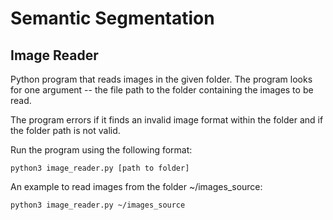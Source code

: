 # Semantic Segmentation

## Image Reader
Python program that reads images in the given folder. The program looks for one argument -- the file path to the folder containing the images to be read. 

The program errors if it finds an invalid image format within the folder and if the folder path is not valid.

Run the program using the following format:
```
python3 image_reader.py [path to folder]
```
An example to read images from the folder ~/images_source:
```
python3 image_reader.py ~/images_source
```
